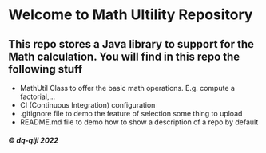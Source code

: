 # Welcome to Math Ultility Repository

## This repo stores a Java library to support for the Math calculation. You will find in this repo the following stuff

* MathUtil Class to offer the basic math operations. E.g. compute a factorial,...
* CI (Continuous Integration) configuration
* .gitignore file to demo the feature of selection some thing to upload
* README.md file to demo how to show a description of a repo by default

##### © dq-qiji 2022
